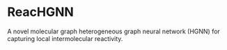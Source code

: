 # ReacHGNN
A novel molecular graph heterogeneous graph neural network (HGNN) for capturing local intermolecular reactivity.
